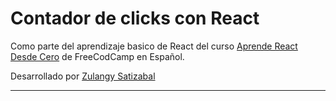 # Contador de clicks con React

Como parte del aprendizaje basico de React del curso [Aprende React Desde Cero](https://www.youtube.com/watch?v=6Jfk8ic3KVk&t=5182s) de FreeCodCamp en Español.

Desarrollado por [Zulangy Satizabal](https://www.linkedin.com/in/zulangy-satizabal/)

---
